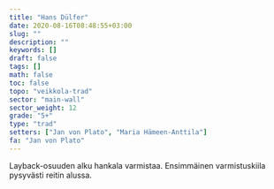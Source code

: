```yaml
---
title: "Hans Dülfer"
date: 2020-08-16T08:48:55+03:00
slug: ""
description: ""
keywords: []
draft: false
tags: []
math: false
toc: false
topo: "veikkola-trad"
sector: "main-wall"
sector_weight: 12
grade: "5+"
type: "trad"
setters: ["Jan von Plato", "Maria Hämeen-Anttila"]
fa: "Jan von Plato"
---
```


Layback-osuuden alku hankala varmistaa. Ensimmäinen varmistuskiila pysyvästi reitin alussa.

